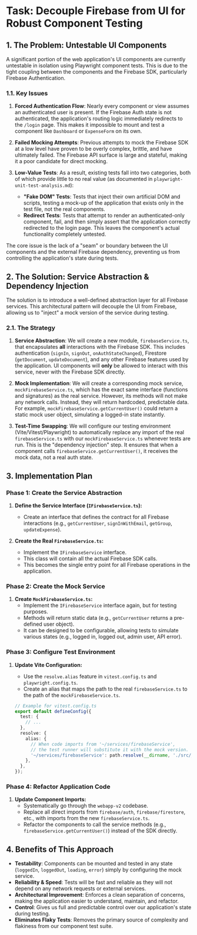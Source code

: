 # Task: Decouple Firebase from UI for Robust Component Testing

## 1. The Problem: Untestable UI Components

A significant portion of the web application's UI components are currently untestable in isolation using Playwright component tests. This is due to the tight coupling between the components and the Firebase SDK, particularly Firebase Authentication.

### 1.1. Key Issues

1.  **Forced Authentication Flow**: Nearly every component or view assumes an authenticated user is present. If the Firebase Auth state is not authenticated, the application's routing logic immediately redirects to the `/login` page. This makes it impossible to mount and test a component like `Dashboard` or `ExpenseForm` on its own.

2.  **Failed Mocking Attempts**: Previous attempts to mock the Firebase SDK at a low level have proven to be overly complex, brittle, and have ultimately failed. The Firebase API surface is large and stateful, making it a poor candidate for direct mocking.

3.  **Low-Value Tests**: As a result, existing tests fall into two categories, both of which provide little to no real value (as documented in `playwright-unit-test-analysis.md`):
    *   **"Fake DOM" Tests**: Tests that inject their own artificial DOM and scripts, testing a mock-up of the application that exists only in the test file, not the real components.
    *   **Redirect Tests**: Tests that attempt to render an authenticated-only component, fail, and then simply assert that the application correctly redirected to the login page. This leaves the component's actual functionality completely untested.

The core issue is the lack of a "seam" or boundary between the UI components and the external Firebase dependency, preventing us from controlling the application's state during tests.

## 2. The Solution: Service Abstraction & Dependency Injection

The solution is to introduce a well-defined abstraction layer for all Firebase services. This architectural pattern will decouple the UI from Firebase, allowing us to "inject" a mock version of the service during testing.

### 2.1. The Strategy

1.  **Service Abstraction**: We will create a new module, `firebaseService.ts`, that encapsulates **all** interactions with the Firebase SDK. This includes authentication (`signIn`, `signOut`, `onAuthStateChanged`), Firestore (`getDocument`, `updateDocument`), and any other Firebase features used by the application. UI components will **only** be allowed to interact with this service, never with the Firebase SDK directly.

2.  **Mock Implementation**: We will create a corresponding mock service, `mockFirebaseService.ts`, which has the exact same interface (functions and signatures) as the real service. However, its methods will not make any network calls. Instead, they will return hardcoded, predictable data. For example, `mockFirebaseService.getCurrentUser()` could return a static mock user object, simulating a logged-in state instantly.

3.  **Test-Time Swapping**: We will configure our testing environment (Vite/Vitest/Playwright) to automatically replace any import of the real `firebaseService.ts` with our `mockFirebaseService.ts` whenever tests are run. This is the "dependency injection" step. It ensures that when a component calls `firebaseService.getCurrentUser()`, it receives the mock data, not a real auth state.

## 3. Implementation Plan

### Phase 1: Create the Service Abstraction

1.  **Define the Service Interface (`IFirebaseService.ts`):**
    - Create an interface that defines the contract for all Firebase interactions (e.g., `getCurrentUser`, `signInWithEmail`, `getGroup`, `updateExpense`).

2.  **Create the Real `FirebaseService.ts`:**
    - Implement the `IFirebaseService` interface.
    - This class will contain all the actual Firebase SDK calls.
    - This becomes the single entry point for all Firebase operations in the application.

### Phase 2: Create the Mock Service

1.  **Create `MockFirebaseService.ts`:**
    - Implement the `IFirebaseService` interface again, but for testing purposes.
    - Methods will return static data (e.g., `getCurrentUser` returns a pre-defined user object).
    - It can be designed to be configurable, allowing tests to simulate various states (e.g., logged in, logged out, admin user, API error).

### Phase 3: Configure Test Environment

1.  **Update Vite Configuration:**
    - Use the `resolve.alias` feature in `vitest.config.ts` and `playwright.config.ts`.
    - Create an alias that maps the path to the real `firebaseService.ts` to the path of the `mockFirebaseService.ts`.

    ```typescript
    // Example for vitest.config.ts
    export default defineConfig({
      test: {
        // ...
      },
      resolve: {
        alias: {
          // When code imports from '~/services/firebaseService',
          // the test runner will substitute it with the mock version.
          '~/services/firebaseService': path.resolve(__dirname, './src/__tests__/mocks/mockFirebaseService.ts'),
        },
      },
    });
    ```

### Phase 4: Refactor Application Code

1.  **Update Component Imports:**
    - Systematically go through the `webapp-v2` codebase.
    - Replace all direct imports from `firebase/auth`, `firebase/firestore`, etc., with imports from the new `firebaseService.ts`.
    - Refactor the components to call the service methods (e.g., `firebaseService.getCurrentUser()`) instead of the SDK directly.

## 4. Benefits of This Approach

-   **Testability**: Components can be mounted and tested in any state (`loggedIn`, `loggedOut`, `loading`, `error`) simply by configuring the mock service.
-   **Reliability & Speed**: Tests will be fast and reliable as they will not depend on any network requests or external services.
-   **Architectural Improvement**: Enforces a clean separation of concerns, making the application easier to understand, maintain, and refactor.
-   **Control**: Gives us full and predictable control over our application's state during testing.
-   **Eliminates Flaky Tests**: Removes the primary source of complexity and flakiness from our component test suite.
